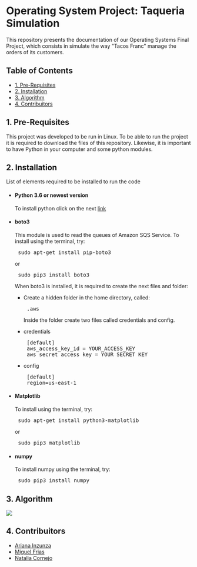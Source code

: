 <h1> Operating System Project: Taqueria Simulation </h1>
<p> This repository presents the documentation of our Operating Systems Final Project, which consists in simulate the way  "Tacos Franc" manage the orders of its customers.</p>		
<h2> Table of Contents </h2>
<UL type = disk> 
  <LI> <a href = "#1"> 1. Pre-Requisites </a></LI>
  <LI> <a href = "#2"> 2. Installation </a></LI>
  <LI> <a href = "#3"> 3. Algorithm </a></LI>
  <LI> <a href = "#4"> 4. Contribuitors </a></LI>
</UL>
<h2 id = "1"> 1. Pre-Requisites </h2>
<p> This project was developed to be run in Linux. To be able to run the project it is required to download the files of this repository. Likewise, it is important to have Python in your computer and some python modules. </p>
<h2 id = "2"> 2. Installation </h2>
<p> List of elements required to be installed to run the code </p>
<UL type = disk> 
  <LI> <h4> Python 3.6 or newest version </h4> </LI>
  <p> To install python click on the next <a href = "https://www.python.org/downloads/"> link </a></p>
  <LI> <h4> boto3 </h4></LI>
  <p> This module is used to read the queues of Amazon SQS Service. To install using the terminal, try: </p>
  <pre> sudo apt-get install pip-boto3</pre>
  <p> or </p>
  <pre> sudo pip3 install boto3 </pre>
  <p> When boto3 is installed, it is required to create the next files and folder: </p>
   <UL type = square> 
     <LI> Create a hidden folder in the home directory, called:</LI>
     <pre> .aws </pre>
     <p> Inside the folder create two files called credentials and config. </p>
     <LI> credentials</LI>
     <pre> [default]
 aws_access_key_id = YOUR_ACCESS_KEY
 aws_secret_access_key = YOUR_SECRET_KEY </pre>
     <LI> config </LI>
     <pre> [default]
 region=us-east-1 </pre>
    </UL>
  <LI> <h4> Matplotlib </h4></LI>
  <p> To install using the terminal, try: </p>
  <pre> sudo apt-get install python3-matplotlib </pre>
  <p> or </p>
  <pre> sudo pip3 matplotlib </pre>
  <LI> <h4> numpy </h4> </LI>
  <p> To install numpy using the terminal, try: </p>
  <pre> sudo pip3 install numpy </pre>
</UL>
<h2 id = "3"> 3. Algorithm </h2>
<img src = "https://s.aolcdn.com/dims-global/dims3/GLOB/legacy_thumbnail/916x515/quality/95/https://s.blogcdn.com/slideshows/images/slides/715/583/5/S7155835/slug/l/roadster-front-34-1.jpg">
<h2 id = "4"> 4. Contribuitors </h2>
<UL type = disk> 
  <LI> <a href = "https://github.com/Kohina-Arisato"> Ariana Inzunza </a> </LI>
  <LI> <a href = "https://github.com/MiguelFrias97"> Miguel Frias </a> </LI>
  <LI> <a href = "https://github.com/GraceFarrell"> Natalia Cornejo </a> </LI>
</UL>
